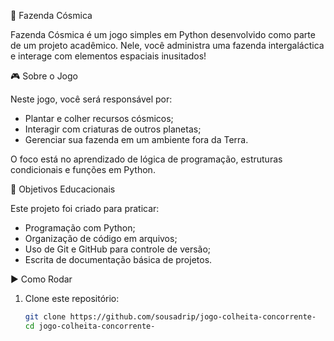 🌌 Fazenda Cósmica

Fazenda Cósmica é um jogo simples em Python desenvolvido como parte de um projeto acadêmico. Nele, você administra uma fazenda intergaláctica e interage com elementos espaciais inusitados!

🎮 Sobre o Jogo

Neste jogo, você será responsável por:

- Plantar e colher recursos cósmicos;
- Interagir com criaturas de outros planetas;
- Gerenciar sua fazenda em um ambiente fora da Terra.

O foco está no aprendizado de lógica de programação, estruturas condicionais e funções em Python.

🧠 Objetivos Educacionais

Este projeto foi criado para praticar:

- Programação com Python;
- Organização de código em arquivos;
- Uso de Git e GitHub para controle de versão;
- Escrita de documentação básica de projetos.

▶️ Como Rodar

1. Clone este repositório:
   ```bash
   git clone https://github.com/sousadrip/jogo-colheita-concorrente-
   cd jogo-colheita-concorrente-
